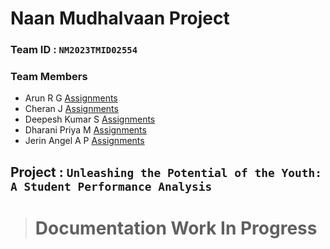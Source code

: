# Naan Mudhalvaan Project
### **Team ID :** ``NM2023TMID02554``
### **Team Members**
- Arun R G [Assignments](Assignments/Arun%20R%20G/)
- Cheran J [Assignments](Assignments/Cheran%20J/)
- Deepesh Kumar S [Assignments](Assignments/Deepesh%20Kumar%20S/)
- Dharani Priya M [Assignments](Assignments/Dharani%20Priya%20M/)
- Jerin Angel A P [Assignments](Assignments/Jerinangel%20A%20P/)

## Project : `Unleashing the Potential of the Youth: A Student Performance Analysis`

># Documentation Work In Progress
